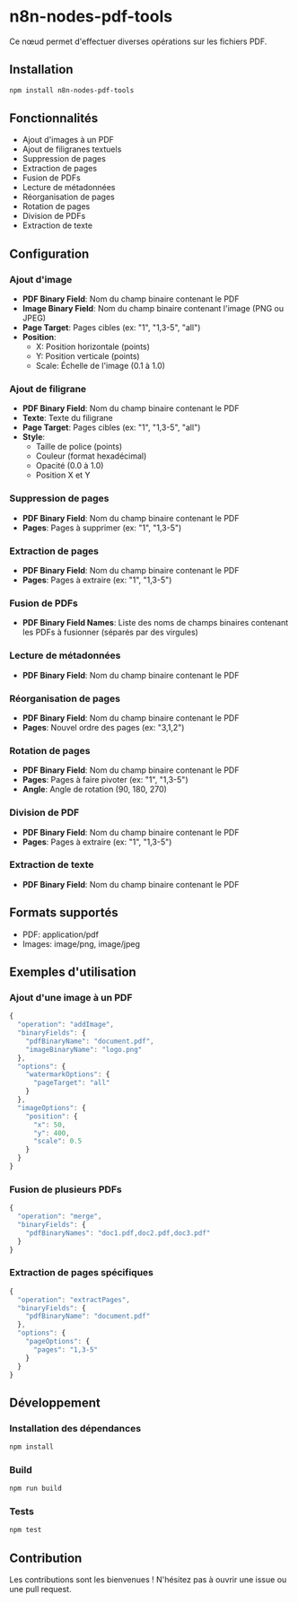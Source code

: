 # n8n-nodes-pdf-tools

Ce nœud permet d'effectuer diverses opérations sur les fichiers PDF.

## Installation

```bash
npm install n8n-nodes-pdf-tools
```

## Fonctionnalités

- Ajout d'images à un PDF
- Ajout de filigranes textuels
- Suppression de pages
- Extraction de pages
- Fusion de PDFs
- Lecture de métadonnées
- Réorganisation de pages
- Rotation de pages
- Division de PDFs
- Extraction de texte

## Configuration

### Ajout d'image
- **PDF Binary Field**: Nom du champ binaire contenant le PDF
- **Image Binary Field**: Nom du champ binaire contenant l'image (PNG ou JPEG)
- **Page Target**: Pages cibles (ex: "1", "1,3-5", "all")
- **Position**: 
  - X: Position horizontale (points)
  - Y: Position verticale (points)
  - Scale: Échelle de l'image (0.1 à 1.0)

### Ajout de filigrane
- **PDF Binary Field**: Nom du champ binaire contenant le PDF
- **Texte**: Texte du filigrane
- **Page Target**: Pages cibles (ex: "1", "1,3-5", "all")
- **Style**:
  - Taille de police (points)
  - Couleur (format hexadécimal)
  - Opacité (0.0 à 1.0)
  - Position X et Y

### Suppression de pages
- **PDF Binary Field**: Nom du champ binaire contenant le PDF
- **Pages**: Pages à supprimer (ex: "1", "1,3-5")

### Extraction de pages
- **PDF Binary Field**: Nom du champ binaire contenant le PDF
- **Pages**: Pages à extraire (ex: "1", "1,3-5")

### Fusion de PDFs
- **PDF Binary Field Names**: Liste des noms de champs binaires contenant les PDFs à fusionner (séparés par des virgules)

### Lecture de métadonnées
- **PDF Binary Field**: Nom du champ binaire contenant le PDF

### Réorganisation de pages
- **PDF Binary Field**: Nom du champ binaire contenant le PDF
- **Pages**: Nouvel ordre des pages (ex: "3,1,2")

### Rotation de pages
- **PDF Binary Field**: Nom du champ binaire contenant le PDF
- **Pages**: Pages à faire pivoter (ex: "1", "1,3-5")
- **Angle**: Angle de rotation (90, 180, 270)

### Division de PDF
- **PDF Binary Field**: Nom du champ binaire contenant le PDF
- **Pages**: Pages à extraire (ex: "1", "1,3-5")

### Extraction de texte
- **PDF Binary Field**: Nom du champ binaire contenant le PDF

## Formats supportés

- PDF: application/pdf
- Images: image/png, image/jpeg

## Exemples d'utilisation

### Ajout d'une image à un PDF
```javascript
{
  "operation": "addImage",
  "binaryFields": {
    "pdfBinaryName": "document.pdf",
    "imageBinaryName": "logo.png"
  },
  "options": {
    "watermarkOptions": {
      "pageTarget": "all"
    }
  },
  "imageOptions": {
    "position": {
      "x": 50,
      "y": 400,
      "scale": 0.5
    }
  }
}
```

### Fusion de plusieurs PDFs
```javascript
{
  "operation": "merge",
  "binaryFields": {
    "pdfBinaryNames": "doc1.pdf,doc2.pdf,doc3.pdf"
  }
}
```

### Extraction de pages spécifiques
```javascript
{
  "operation": "extractPages",
  "binaryFields": {
    "pdfBinaryName": "document.pdf"
  },
  "options": {
    "pageOptions": {
      "pages": "1,3-5"
    }
  }
}
```

## Développement

### Installation des dépendances
```bash
npm install
```

### Build
```bash
npm run build
```

### Tests
```bash
npm test
```

## Contribution

Les contributions sont les bienvenues ! N'hésitez pas à ouvrir une issue ou une pull request.

